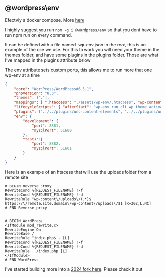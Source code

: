 ## @wordpress\env

Efectvly a docker compose.  More [here](https://developer.wordpress.org/block-editor/reference-guides/packages/packages-env/)  

I highly suggest you run `npm -g i @wordpress/env`  so that you dont have to run npm run on every command.  

It can be defined with a file named .wp-env.json in the root, this is an example of the one we use.  For this to work you will need your theme in the themes folder, and have some plugins in the plugins folder.  Those are what I've mapped in the plugins attribute below

The env attribute sets custom ports, this allows me to run more that one wp-env at a time

```json
{
	"core": "WordPress/WordPress#6.6.1",
	"phpVersion": "8.3",
	"themes": ["."],
	"mappings": { ".htaccess": "./assets/wp-env/.htaccess", "wp-content/plugins/": "../../plugins/" },
	"lifecycleScripts": { "afterStart": "wp-env run cli wp theme activate unc-wilson" },
	"plugins": ["../../plugins/unc-content-elements", "../../plugins/unc-utility-bar", "../../plugins/unc-custom-css"],
	"env": {
		"development": {
			"port": 8881,
			"mysqlPort": 51600
		},
		"tests":{
			"port": 8882,
            "mysqlPort": 51601
		}
	}
}
```

Here is an example of an htacess that will use the uploads folder from a remote site 

```
# BEGIN Reverse proxy
RewriteCond %{REQUEST_FILENAME} !-f
RewriteCond %{REQUEST_FILENAME} !-d
RewriteRule ^wp-content\/uploads\/(.*)$ https:\/\/remote.site.domain\/wp-content\/uploads\/$1 [R=302,L,NC]
# END Reverse proxy


# BEGIN WordPress
<IfModule mod_rewrite.c>
RewriteEngine On
RewriteBase /
RewriteRule ^index.php$ - [L]
RewriteCond %{REQUEST_FILENAME} !-f
RewriteCond %{REQUEST_FILENAME} !-d
RewriteRule . /index.php [L]
</IfModule>
# END WordPress
```
   
I've started building more into a [2024 fork here](https://github.com/hadamlenz/twentytwentyfour-env).  Please check it out